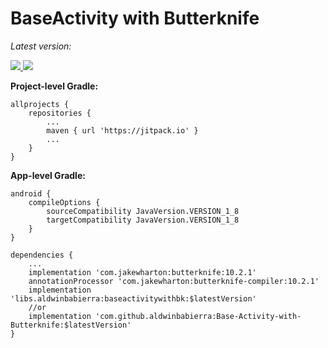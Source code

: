 # BaseActivity with Butterknife

*Latest version:*

[ ![](https://api.bintray.com/packages/aldwinb16/BaseActivityWithBK/BaseActivityWithBK/images/download.svg?version=0.0.1) ](https://bintray.com/aldwinb16/BaseActivityWithBK/BaseActivityWithBK/0.0.1/link)
[![](https://jitpack.io/v/aldwinbabierra/Base-Activity-with-Butterknife.svg)](https://jitpack.io/#aldwinbabierra/Base-Activity-with-Butterknife)


__Project-level Gradle:__
```
allprojects {
	repositories {
		...
		maven { url 'https://jitpack.io' }
		...
	}
}
```


__App-level Gradle:__ 
```
android {
	compileOptions {
		sourceCompatibility JavaVersion.VERSION_1_8
		targetCompatibility JavaVersion.VERSION_1_8
	}
}
```

```
dependencies {
	...
	implementation 'com.jakewharton:butterknife:10.2.1'
	annotationProcessor 'com.jakewharton:butterknife-compiler:10.2.1'
	implementation 'libs.aldwinbabierra:baseactivitywithbk:$latestVersion'
	//or
	implementation 'com.github.aldwinbabierra:Base-Activity-with-Butterknife:$latestVersion'
}
```
